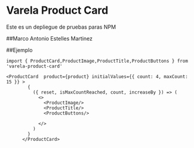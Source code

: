 # Varela Product Card

Este es un depliegue de pruebas paras NPM

##Marco Antonio Estelles Martinez

##Ejemplo
```
import { ProductCard,ProductImage,ProductTitle,ProductButtons } from  'varela-product-card'

<ProductCard  product={product} initialValues={{ count: 4, maxCount: 15 }} >
        {
          ({ reset, isMaxCountReached, count, increaseBy }) => (
            <>
              <ProductImage/>
              <ProductTitle/>
              <ProductButtons/>
              
            </>
          )
        }
      </ProductCard>

```